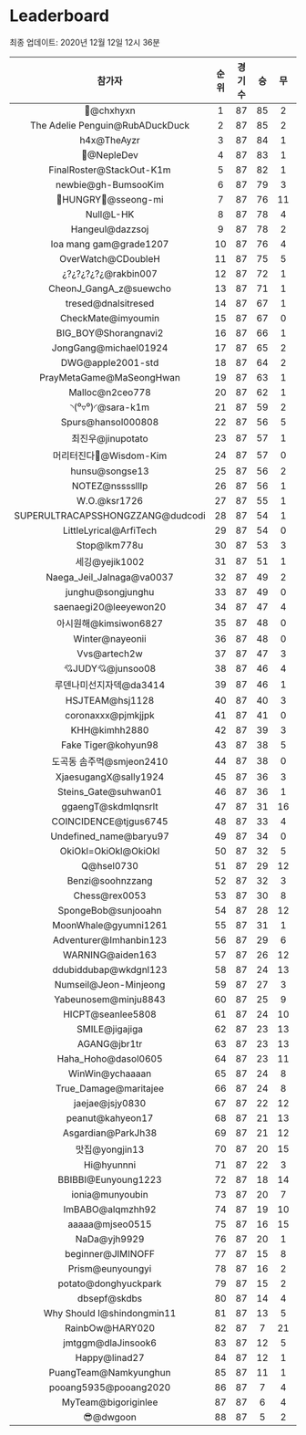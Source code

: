 # Leaderboard
최종 업데이트: 2020년 12월 12일 12시 36분




| 참가자 | 순위 | 경기수 | 승 | 무 | 패 | 승점 |
|:---:|:---:|:---:|:---:|:---:|:---:|:---:|
| 👑@chxhyxn | 1 | 87 | 85 | 2 | 0 | 257 |
| The Adelie Penguin@RubADuckDuck | 2 | 87 | 85 | 2 | 0 | 257 |
| h4x@TheAyzr | 3 | 87 | 84 | 1 | 2 | 253 |
| 🥈@NepleDev | 4 | 87 | 83 | 1 | 3 | 250 |
| FinalRoster@StackOut-K1m | 5 | 87 | 82 | 1 | 4 | 247 |
| newbie@gh-BumsooKim | 6 | 87 | 79 | 3 | 5 | 240 |
| 🍗HUNGRY🍗@sseong-mi | 7 | 87 | 76 | 11 | 0 | 239 |
| Null@L-HK | 8 | 87 | 78 | 4 | 5 | 238 |
| Hangeul@dazzsoj | 9 | 87 | 78 | 2 | 7 | 236 |
| loa mang gam@grade1207 | 10 | 87 | 76 | 4 | 7 | 232 |
| OverWatch@CDoubleH | 11 | 87 | 75 | 5 | 7 | 230 |
| ¿?¿?¿?¿?¿@rakbin007 | 12 | 87 | 72 | 1 | 14 | 217 |
| CheonJ_GangA_z@suewcho | 13 | 87 | 71 | 1 | 15 | 214 |
| tresed@dnalsitresed | 14 | 87 | 67 | 1 | 19 | 202 |
| CheckMate@imyoumin | 15 | 87 | 67 | 0 | 20 | 201 |
| BIG_BOY@Shorangnavi2 | 16 | 87 | 66 | 1 | 20 | 199 |
| JongGang@michael01924 | 17 | 87 | 65 | 2 | 20 | 197 |
| DWG@apple2001-std | 18 | 87 | 64 | 2 | 21 | 194 |
| PrayMetaGame@MaSeongHwan | 19 | 87 | 63 | 1 | 23 | 190 |
| Malloc@n2ceo778 | 20 | 87 | 62 | 1 | 24 | 187 |
| ◝(⁰▿⁰)◜@sara-k1m | 21 | 87 | 59 | 2 | 26 | 179 |
| Spurs@hansol000808 | 22 | 87 | 56 | 5 | 26 | 173 |
| 최진우@jinupotato | 23 | 87 | 57 | 1 | 29 | 172 |
| 머리터진다🤯@Wisdom-Kim | 24 | 87 | 57 | 0 | 30 | 171 |
| hunsu@songse13 | 25 | 87 | 56 | 2 | 29 | 170 |
| NOTEZ@nsssslllp | 26 | 87 | 56 | 1 | 30 | 169 |
| W.O.@ksr1726 | 27 | 87 | 55 | 1 | 31 | 166 |
| SUPERULTRACAPSSHONGZZANG@dudcodi | 28 | 87 | 54 | 1 | 32 | 163 |
| LittleLyrical@ArfiTech | 29 | 87 | 54 | 0 | 33 | 162 |
| Stop@lkm778u | 30 | 87 | 53 | 3 | 31 | 162 |
| 세깅@yejik1002 | 31 | 87 | 51 | 1 | 35 | 154 |
| Naega_Jeil_Jalnaga@va0037 | 32 | 87 | 49 | 2 | 36 | 149 |
| junghu@songjunghu | 33 | 87 | 49 | 0 | 38 | 147 |
| saenaegi20@leeyewon20 | 34 | 87 | 47 | 4 | 36 | 145 |
| 아시원해@kimsiwon6827 | 35 | 87 | 48 | 0 | 39 | 144 |
| Winter@nayeonii | 36 | 87 | 48 | 0 | 39 | 144 |
| Vvs@artech2w | 37 | 87 | 47 | 3 | 37 | 144 |
| 💘JUDY💘@junsoo08 | 38 | 87 | 46 | 4 | 37 | 142 |
| 루덴나미선지자덱@da3414 | 39 | 87 | 46 | 1 | 40 | 139 |
| HSJTEAM@hsj1128 | 40 | 87 | 40 | 3 | 44 | 123 |
| coronaxxx@pjmkjjpk | 41 | 87 | 41 | 0 | 46 | 123 |
| KHH@kimhh2880 | 42 | 87 | 39 | 3 | 45 | 120 |
| Fake Tiger@kohyun98 | 43 | 87 | 38 | 5 | 44 | 119 |
| 도곡동 솜주먹@smjeon2410 | 44 | 87 | 38 | 0 | 49 | 114 |
| XjaesugangX@sally1924 | 45 | 87 | 36 | 3 | 48 | 111 |
| Steins_Gate@suhwan01 | 46 | 87 | 36 | 1 | 50 | 109 |
| ggaengT@skdmlqnsrlt | 47 | 87 | 31 | 16 | 40 | 109 |
| COINCIDENCE@tjgus6745 | 48 | 87 | 33 | 4 | 50 | 103 |
| Undefined_name@baryu97 | 49 | 87 | 34 | 0 | 53 | 102 |
| OkiOkl=OkiOkl@OkiOkl | 50 | 87 | 32 | 5 | 50 | 101 |
| Q@hsel0730 | 51 | 87 | 29 | 12 | 46 | 99 |
| Benzi@soohnzzang | 52 | 87 | 32 | 3 | 52 | 99 |
| Chess@rex0053 | 53 | 87 | 30 | 8 | 49 | 98 |
| SpongeBob@sunjooahn | 54 | 87 | 28 | 12 | 47 | 96 |
| MoonWhale@gyumni1261 | 55 | 87 | 31 | 1 | 55 | 94 |
| Adventurer@Imhanbin123 | 56 | 87 | 29 | 6 | 52 | 93 |
| WARNING@aiden163 | 57 | 87 | 26 | 12 | 49 | 90 |
| ddubiddubap@wkdgnl123 | 58 | 87 | 24 | 13 | 50 | 85 |
| Numseil@Jeon-Minjeong | 59 | 87 | 27 | 3 | 57 | 84 |
| Yabeunosem@minju8843 | 60 | 87 | 25 | 9 | 53 | 84 |
| HICPT@seanlee5808 | 61 | 87 | 24 | 10 | 53 | 82 |
| SMILE@jigajiga | 62 | 87 | 23 | 13 | 51 | 82 |
| AGANG@jbr1tr | 63 | 87 | 23 | 13 | 51 | 82 |
| Haha_Hoho@dasol0605 | 64 | 87 | 23 | 11 | 53 | 80 |
| WinWin@ychaaaan | 65 | 87 | 24 | 8 | 55 | 80 |
| True_Damage@maritajee | 66 | 87 | 24 | 8 | 55 | 80 |
| jaejae@jsjy0830 | 67 | 87 | 22 | 12 | 53 | 78 |
| peanut@kahyeon17 | 68 | 87 | 21 | 13 | 53 | 76 |
| Asgardian@ParkJh38 | 69 | 87 | 21 | 12 | 54 | 75 |
| 맛집@yongjin13 | 70 | 87 | 20 | 15 | 52 | 75 |
| Hi@hyunnni | 71 | 87 | 22 | 3 | 62 | 69 |
| BBIBBI@Eunyoung1223 | 72 | 87 | 18 | 14 | 55 | 68 |
| ionia@munyoubin | 73 | 87 | 20 | 7 | 60 | 67 |
| ImBABO@alqmzhh92 | 74 | 87 | 19 | 10 | 58 | 67 |
| aaaaa@mjseo0515 | 75 | 87 | 16 | 15 | 56 | 63 |
| NaDa@yjh9929 | 76 | 87 | 20 | 1 | 66 | 61 |
| beginner@JIMINOFF | 77 | 87 | 15 | 8 | 64 | 53 |
| Prism@eunyoungyi | 78 | 87 | 16 | 2 | 69 | 50 |
| potato@donghyuckpark | 79 | 87 | 15 | 2 | 70 | 47 |
| dbsepf@skdbs | 80 | 87 | 14 | 4 | 69 | 46 |
| Why Should I@shindongmin11 | 81 | 87 | 13 | 5 | 69 | 44 |
| RainbOw@HARY020 | 82 | 87 | 7 | 21 | 59 | 42 |
| jmtggm@dlaJinsook6 | 83 | 87 | 12 | 5 | 70 | 41 |
| Happy@linad27 | 84 | 87 | 12 | 1 | 74 | 37 |
| PuangTeam@Namkyunghun | 85 | 87 | 11 | 1 | 75 | 34 |
| pooang5935@pooang2020 | 86 | 87 | 7 | 4 | 76 | 25 |
| MyTeam@bigoriginlee | 87 | 87 | 6 | 4 | 77 | 22 |
| 😎@dwgoon | 88 | 87 | 5 | 2 | 80 | 17 |